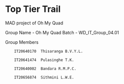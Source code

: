 # Top Tier Trail


MAD project of Oh My Quad



Group Name - Oh My Quad
Batch - WD_IT_Group_04.01

Group Members

        IT20640170	Thisaranga B.V.Y.L.
        
        IT20641474	Pulasinghe T.K.
        
        IT20640002	Bandara R.M.P.C.
        
        IT20656874	Sithmini L.W.E.
